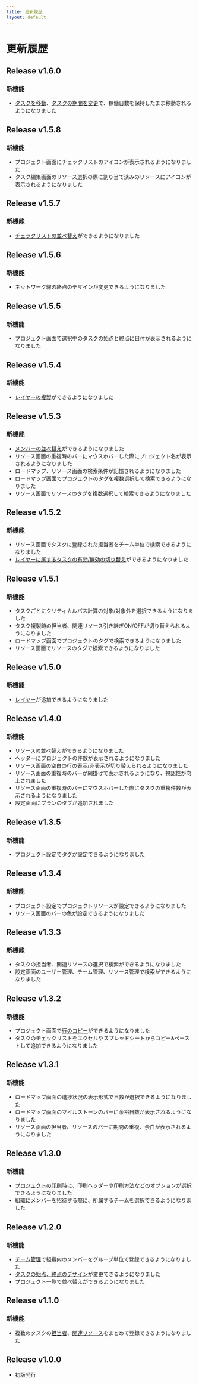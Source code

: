 ```yaml
---
title: 更新履歴
layout: default
---
```


# 更新履歴

<!-- All notable user-facing changes to this project are documented in this file. -->

## Release v1.6.0

### 新機能
- [タスクを移動](/projects/task/move-task)、[タスクの期間を変更](/projects/task/change-period-task)で、稼働日数を保持したまま移動されるようになりました

## Release v1.5.8

### 新機能
- プロジェクト画面にチェックリストのアイコンが表示されるようになりました
- タスク編集画面のリソース選択の際に割り当て済みのリソースにアイコンが表示されるようになりました

## Release v1.5.7

### 新機能
- [チェックリストの並べ替え](/projects/task/create-checklist/#チェックリストの並べ替えをする)ができるようになりました

## Release v1.5.6

### 新機能
- ネットワーク線の終点のデザインが変更できるようになりました

## Release v1.5.5

### 新機能
- プロジェクト画面で選択中のタスクの始点と終点に日付が表示されるようになりました

## Release v1.5.4

### 新機能
- [レイヤーの複製](/projects/layer/#レイヤーの複製)ができるようになりました

## Release v1.5.3

### 新機能
- [メンバーの並べ替え](/settings/users/#メンバーの並べ替えをする)ができるようになりました
- リソース画面の重複時のバーにマウスホバーした際にプロジェクト名が表示されるようになりました
- ロードマップ、リソース画面の検索条件が記憶されるようになりました
- ロードマップ画面でプロジェクトのタグを複数選択して検索できるようになりました
- リソース画面でリソースのタグを複数選択して検索できるようになりました

## Release v1.5.2

### 新機能
- リソース画面でタスクに登録された担当者をチーム単位で検索できるようになりました
- [レイヤーに属するタスクの有効/無効の切り替え](/projects/layer/#レイヤーに属するタスクの有効無効の切り替え)ができるようになりました

## Release v1.5.1

### 新機能
- タスクごとにクリティカルパス計算の対象/対象外を選択できるようになりました
- タスク複製時の担当者、関連リソース引き継ぎON/OFFが切り替えられるようになりました
- ロードマップ画面でプロジェクトのタグで検索できるようになりました
- リソース画面でリソースのタグで検索できるようになりました

## Release v1.5.0

### 新機能
- [レイヤー](/projects/layer/)が追加できるようになりました

## Release v1.4.0

### 新機能
- [リソースの並べ替え](/settings/resources/#リソースの並べ替えをする)ができるようになりました
- ヘッダーにプロジェクトの件数が表示されるようになりました
- リソース画面の空白の行の表示/非表示が切り替えられるようになりました
- リソース画面の重複時のバーが網掛けで表示されるようになり、視認性が向上されました
- リソース画面の重複時のバーにマウスホバーした際にタスクの重複件数が表示されるようになりました
- 設定画面にプランのタブが追加されました

## Release v1.3.5

### 新機能
- プロジェクト設定でタグが設定できるようになりました

## Release v1.3.4

### 新機能
- プロジェクト設定でプロジェクトリソースが設定できるようになりました
- リソース画面のバーの色が設定できるようになりました

## Release v1.3.3

### 新機能
- タスクの担当者、関連リソースの選択で検索ができるようになりました
- 設定画面のユーザー管理、チーム管理、リソース管理で検索ができるようになりました

## Release v1.3.2

### 新機能
- プロジェクト画面で[行のコピー](/projects/row-header#行のコピー)ができるようになりました
- タスクのチェックリストをエクセルやスプレッドシートからコピー&ペーストして追加できるようになりました

## Release v1.3.1

### 新機能
- ロードマップ画面の進捗状況の表示形式で日数が選択できるようになりました
- ロードマップ画面のマイルストーンのバーに余裕日数が表示されるようになりました
- リソース画面の担当者、リソースのバーに期間の重複、余白が表示されるようになりました

## Release v1.3.0

### 新機能
- [プロジェクトの印刷](/projects/manage-project/#プロジェクトを印刷する)時に、印刷ヘッダーや印刷方法などのオプションが選択できるようになりました
- 組織にメンバーを招待する際に、所属するチームを選択できるようになりました

## Release v1.2.0

### 新機能
- [チーム管理](/settings/teams/)で組織内のメンバーをグループ単位で登録できるようになりました
- [タスクの始点、終点のデザイン](/projects/task/change-head-design)が変更できるようになりました
- プロジェクト一覧で並べ替えができるようになりました

## Release v1.1.0

### 新機能
- 複数のタスクの[担当者](/projects/task/assign-users#複数のタスクの担当者をまとめてアサインアサイン解除する)、[関連リソース](/projects/task/assign-resources#複数のタスクのリソースをまとめて割り当て割り当てを解除する)をまとめて登録できるようになりました

## Release v1.0.0

- 初版発行